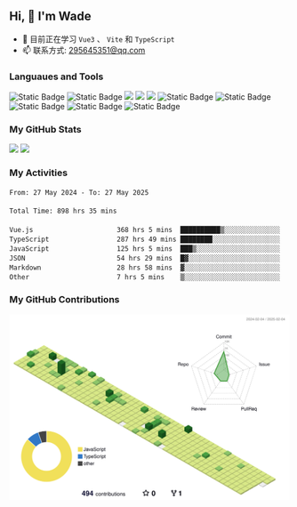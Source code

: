 ## Hi, 👋 I'm Wade

- 🌱 目前正在学习 `Vue3` 、 `Vite` 和 `TypeScript`
- 📫 联系方式: 295645351@qq.com

### Languaues and Tools

<span > 
  <img alt="Static Badge" src="https://img.shields.io/badge/Vue-%2342b883?style=flat-square&logo=Vue&logoColor=%23fff"> 
  <img alt="Static Badge" src="https://img.shields.io/badge/TypeScript-%230072b3?style=flat-square&logo=TypeScript&logoColor=%23fff"> 
  <img src="https://img.shields.io/badge/-JavaScript-F7DF1E?style=flat-square&logo=javascript&logoColor=white" /> 
  <img src="https://img.shields.io/badge/-HTML5-E34F26?style=flat-square&logo=html5&logoColor=white" /> 
  <img src="https://img.shields.io/badge/-CSS3-1572B6?style=flat-square&logo=css3" /> 
  <img alt="Static Badge" src="https://img.shields.io/badge/Webpack-%230072b3?style=flat-square&logo=webpack&logoColor=%23fff"> 
  <img alt="Static Badge" src="https://img.shields.io/badge/Vite-%239a60fe?style=flat-square&logo=vite&logoColor=%23fff"> 
  <img alt="Static Badge" src="https://img.shields.io/badge/Sass-%23c66394?style=flat-square&logo=Sass&logoColor=%23fff"> 
  <img alt="Static Badge" src="https://img.shields.io/badge/Visual_Studio_Code-007ACC?style=flat-square&logo=Visual-Studio-Code&logoColor=white"> 
  <img alt="Static Badge" src="https://img.shields.io/badge/Git-F05032?style=flat-square&logo=Git&logoColor=white">  
</span>


### My GitHub Stats

<div align="left">
  <img src="https://github-readme-stats.vercel.app/api?username=Cwd295645351&show_icons=true" /> 
  <img src="https://github-readme-stats.vercel.app/api/top-langs/?username=Cwd295645351&layout=compact&langs_count=6&text_color=000&icon_color=fff&theme=graywhite" />
</div>

### My Activities

<!--START_SECTION:waka-->

```txt
From: 27 May 2024 - To: 27 May 2025

Total Time: 898 hrs 35 mins

Vue.js                     368 hrs 5 mins  ██████████▒░░░░░░░░░░░░░░   40.96 %
TypeScript                 287 hrs 49 mins ████████░░░░░░░░░░░░░░░░░   32.03 %
JavaScript                 125 hrs 5 mins  ███▒░░░░░░░░░░░░░░░░░░░░░   13.92 %
JSON                       54 hrs 29 mins  █▓░░░░░░░░░░░░░░░░░░░░░░░   06.06 %
Markdown                   28 hrs 58 mins  ▓░░░░░░░░░░░░░░░░░░░░░░░░   03.23 %
Other                      7 hrs 5 mins    ▒░░░░░░░░░░░░░░░░░░░░░░░░   00.79 %
```

<!--END_SECTION:waka-->

### My GitHub Contributions

![](./profile-3d-contrib/profile-green-animate.svg)
